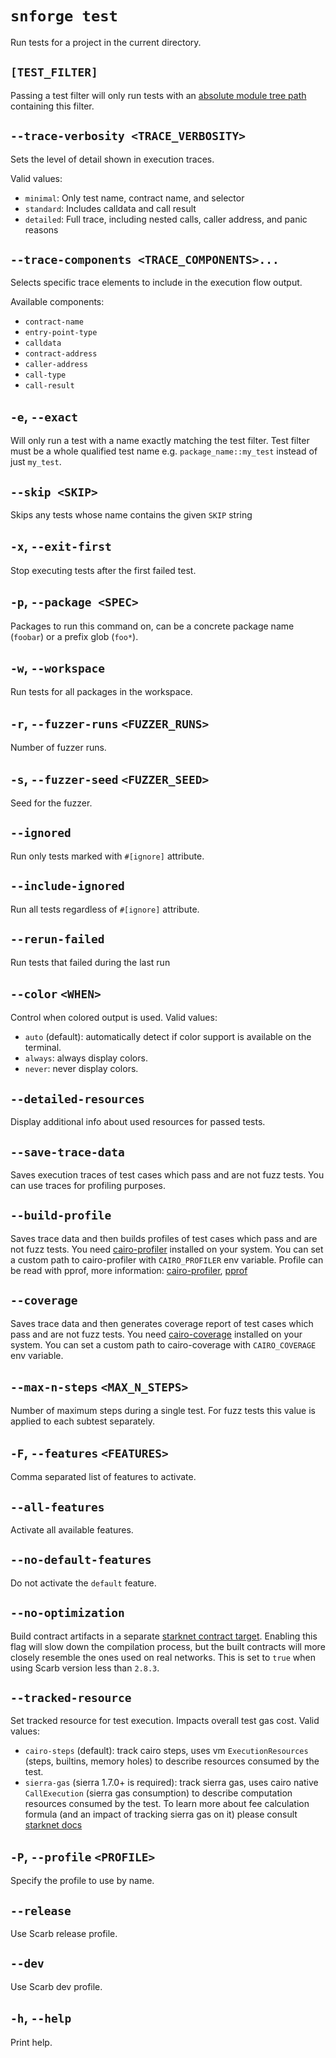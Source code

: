 # `snforge test`

Run tests for a project in the current directory.

## `[TEST_FILTER]`

Passing a test filter will only run tests with
an [absolute module tree path](https://www.starknet.io/cairo-book/ch07-03-paths-for-referring-to-an-item-in-the-module-tree.html#paths-for-referring-to-an-item-in-the-module-tree)
containing this filter.

## `--trace-verbosity <TRACE_VERBOSITY>`

Sets the level of detail shown in execution traces.

Valid values:

- `minimal`: Only test name, contract name, and selector
- `standard`: Includes calldata and call result
- `detailed`: Full trace, including nested calls, caller address, and panic reasons

## `--trace-components <TRACE_COMPONENTS>...`

Selects specific trace elements to include in the execution flow output.

Available components:

- `contract-name`
- `entry-point-type`
- `calldata`
- `contract-address`
- `caller-address`
- `call-type`
- `call-result`

## `-e`, `--exact`

Will only run a test with a name exactly matching the test filter.
Test filter must be a whole qualified test name e.g. `package_name::my_test` instead of just `my_test`.

## `--skip <SKIP>`

Skips any tests whose name contains the given `SKIP` string

## `-x`, `--exit-first`

Stop executing tests after the first failed test.

## `-p`, `--package <SPEC>`

Packages to run this command on, can be a concrete package name (`foobar`) or a prefix glob (`foo*`).

## `-w`, `--workspace`

Run tests for all packages in the workspace.

## `-r`, `--fuzzer-runs` `<FUZZER_RUNS>`

Number of fuzzer runs.

## `-s`, `--fuzzer-seed` `<FUZZER_SEED>`

Seed for the fuzzer.

## `--ignored`

Run only tests marked with `#[ignore]` attribute.

## `--include-ignored`

Run all tests regardless of `#[ignore]` attribute.

## `--rerun-failed`

Run tests that failed during the last run

## `--color` `<WHEN>`

Control when colored output is used. Valid values:
- `auto` (default): automatically detect if color support is available on the terminal. 
- `always`: always display colors.
- `never`: never display colors.

## `--detailed-resources`

Display additional info about used resources for passed tests.

## `--save-trace-data`

Saves execution traces of test cases which pass and are not fuzz tests. You can use traces for profiling purposes.

## `--build-profile`

Saves trace data and then builds profiles of test cases which pass and are not fuzz tests. 
You need [cairo-profiler](https://github.com/software-mansion/cairo-profiler) installed on your system. You can set a custom path to cairo-profiler with `CAIRO_PROFILER` env variable. Profile can be read with pprof, more information: [cairo-profiler](https://github.com/software-mansion/cairo-profiler), [pprof](https://github.com/google/pprof?tab=readme-ov-file#building-pprof)

## `--coverage`

Saves trace data and then generates coverage report of test cases which pass and are not fuzz tests.
You need [cairo-coverage](https://github.com/software-mansion/cairo-coverage) installed on your system. You can set a custom path to cairo-coverage with `CAIRO_COVERAGE` env variable.

## `--max-n-steps` `<MAX_N_STEPS>`

Number of maximum steps during a single test. For fuzz tests this value is applied to each subtest separately.

##  `-F`, `--features` `<FEATURES>`
Comma separated list of features to activate.

## `--all-features`
Activate all available features.

## `--no-default-features`
Do not activate the `default` feature.

## `--no-optimization`
Build contract artifacts in a separate [starknet contract target](https://docs.swmansion.com/scarb/docs/extensions/starknet/contract-target.html#starknet-contract-target).
Enabling this flag will slow down the compilation process, but the built contracts will more closely resemble the ones used on real networks. This is set to `true` when using Scarb version less than `2.8.3`.

## `--tracked-resource`

Set tracked resource for test execution. Impacts overall test gas cost. Valid values:
- `cairo-steps` (default): track cairo steps, uses vm `ExecutionResources` (steps, builtins, memory holes) to describe  resources consumed by the test.
- `sierra-gas` (sierra 1.7.0+ is required): track sierra gas, uses cairo native `CallExecution` (sierra gas consumption) to describe computation resources consumed by the test.
To learn more about fee calculation formula (and an impact of tracking sierra gas on it) please consult [starknet docs](https://docs.starknet.io/learn/protocol/fees#overall-fee)

##  `-P`, `--profile` `<PROFILE>`
Specify the profile to use by name.

## `--release`
Use Scarb release profile.

## `--dev`
Use Scarb dev profile.

## `-h`, `--help`

Print help.
